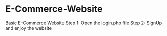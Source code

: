 # E-Commerce-Website
Basic E-Commerce Website
Step 1: Open the login.php file
Step 2: SignUp and enjoy the website
